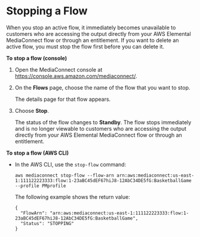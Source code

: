 # Stopping a Flow<a name="flows-stop"></a>

When you stop an active flow, it immediately becomes unavailable to customers who are accessing the output directly from your AWS Elemental MediaConnect flow or through an entitlement\. If you want to delete an active flow, you must stop the flow first before you can delete it\.

**To stop a flow \(console\)**

1. Open the MediaConnect console at [https://console\.aws\.amazon\.com/mediaconnect/](https://console.aws.amazon.com/mediaconnect/)\.

1. On the **Flows** page, choose the name of the flow that you want to stop\.

   The details page for that flow appears\.

1. Choose **Stop**\.

   The status of the flow changes to **Standby**\. The flow stops immediately and is no longer viewable to customers who are accessing the output directly from your AWS Elemental MediaConnect flow or through an entitlement\.

**To stop a flow \(AWS CLI\)**
+ In the AWS CLI, use the `stop-flow` command:

  ```
  aws mediaconnect stop-flow --flow-arn arn:aws:mediaconnect:us-east-1:111122223333:flow:1-23aBC45dEF67hiJ8-12AbC34DE5fG:BasketballGame --profile PMprofile
  ```

  The following example shows the return value:

  ```
  {
    "FlowArn": "arn:aws:mediaconnect:us-east-1:111122223333:flow:1-23aBC45dEF67hiJ8-12AbC34DE5fG:BasketballGame",
    "Status": "STOPPING"
  }
  ```